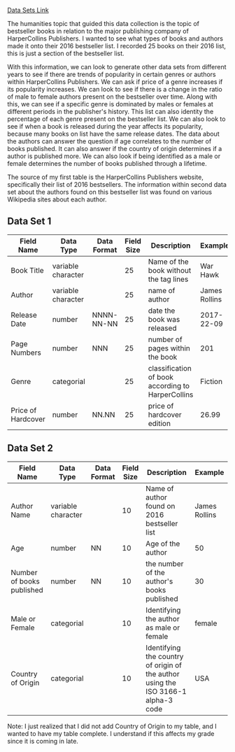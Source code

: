 
 [ Data Sets Link](https://docs.google.com/spreadsheets/d/1IMQyoT5I-7cYmjJseBBR_AGh6E-suxgvA3gNTl4LQXc/edit#gid=0)

The humanities topic that guided this data collection is the topic of bestseller books in relation to the major 
publishing company of HarperCollins Publishers. I wanted to see what types of books and authors made it 
onto their 2016 bestseller list. 
I recorded 25 books on their 2016 list, this is just a section of the bestseller list. 

With this information, we can look to generate other data sets from different years to see if there are trends 
of popularity in certain genres or authors within HarperCollins Publishers. We can ask if price of a genre increases 
if its popularity increases. We can look to see if there is a change in the ratio of male to female authors present 
on the bestseller over time. Along with this, we can see if a specific genre is dominated by males or females at 
different periods in the publisher's history. This list can also identity the percentage of each genre present on 
the bestseller list. We can also look to see if when a book is released during the year affects its popularity, 
because many books on list have the same release dates. The data about the authors can answer the question if age correlates 
to the number of books published. It can also answer if the country of origin determines if a author is published more. We
can also look if being identified as a male or female determines the number of books published through a lifetime.

The source of my first table is the HarperCollins Publishers website, specifically their list of 2016 bestsellers. 
The information within second data set about the authors found on this bestseller list was found on various Wikipedia 
sites about each author. 


## Data Set 1

Field Name | Data Type | Data Format | Field Size | Description | Example | 
---------- | --------- | ----------- | ---------- | ----------- | ------- |
Book Title | variable character |  | 25 | Name of the book without the tag lines | War Hawk | 
Author     | variable character |  | 25 | name of author | James Rollins |
Release Date | number | NNNN-NN-NN | 25  | date the book was released |  2017-22-09 |
Page Numbers | number | NNN | 25 | number of pages within the book | 201 |
Genre      | categorial | | 25 | classification of book according to HarperCollins | Fiction |
Price of Hardcover| number | NN.NN | 25 | price of hardcover edition | 26.99 |


## Data Set 2

Field Name | Data Type | Data Format | Field Size | Description | Example |
--- | --- | --- | --- | --- | --- |
Author Name | variable character | | 10 | Name of author found on 2016 bestseller list | James Rollins |
Age | number | NN | 10 | Age of the author | 50 |
Number of books published | number | NN | 10 | the number of the author's books published | 30 |
Male or Female | categorial | | 10 | Identifying the author as male or female | female |
Country of Origin | categorial | | 10 | Identifying the country of origin of the author using the ISO 3166-1 alpha-3 code | USA |

Note: I just realized that I did not add Country of Origin to my table, and I wanted to have my table complete. I understand if this affects my grade since it is coming in late.

